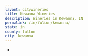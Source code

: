 ```yaml
---
layout: citywineries
title: Kewanna Wineries
description: Wineries in Kewanna, IN
permalink: /in/fulton/kewanna/
state: in
county: fulton
city: kewanna
---
```

-

